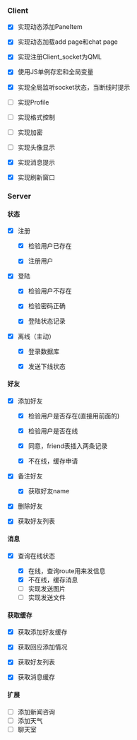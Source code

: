 ### Client

- [x] 实现动态添加PaneItem

- [x] 实现动态加载add page和chat page

- [x] 实现注册Client_socket为QML

- [x] 使用JS单例存宏和全局变量

- [x] 实现全局监听socket状态，当断线时提示

- [ ] 实现Profile

- [ ] 实现格式控制

- [ ] 实现加密

- [ ] 实现头像显示

- [x] 实现消息提示

- [x] 实现刷新窗口

### Server

#### 状态

- [x] 注册
  
  - [x] 检验用户已存在
  
  - [x] 注册用户

- [x] 登陆
  
  - [x] 检验用户不存在
  
  - [x] 检验密码正确
  
  - [x] 登陆状态记录

- [x] 离线（主动）
  
  - [x] 登录数据库
  
  - [x] 发送下线状态

#### 好友

- [x] 添加好友
  
  - [x] 检验用户是否存在(直接用前面的)
  
  - [x] 检验用户是否在线
  
  - [x] 同意，friend表插入两条记录
  
  - [x] 不在线，缓存申请

- [x] 备注好友
  
  - [x] 获取好友name

- [x] 删除好友

- [x] 获取好友列表

#### 消息

- [x] 查询在线状态
  
  - [x] 在线，查询route用来发信息
  - [x] 不在线，缓存消息
  - [ ] 实现发送图片
  - [ ] 实现发送文件

#### 获取缓存

- [x] 获取添加好友缓存

- [x] 获取回应添加情况

- [x] 获取好友列表

- [x] 获取消息缓存

#### 扩展

- [ ] 添加新闻咨询
- [ ] 添加天气
- [ ] 聊天室